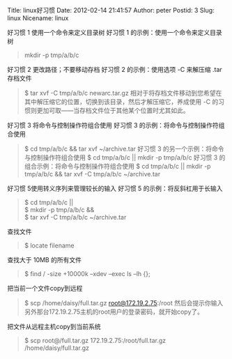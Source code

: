 ﻿Title: linux好习惯
Date: 2012-02-14 21:41:57
Author: peter
Postid: 3
Slug: linux
Nicename: linux

好习惯 1 使用一个命令来定义目录树
好习惯 1 的示例：使用一个命令来定义目录树
> mkdir -p tmp/a/b/c

好习惯 2 更改路径；不要移动存档
好习惯 2 的示例：使用选项 -C 来解压缩 .tar 存档文件
> $ tar xvf -C tmp/a/b/c newarc.tar.gz
相对于将存档文件移动到您希望在其中解压缩它的位置，切换到该目录，然后才解压缩它，养成使用 -C 的习惯则更加可取——当存档文件位于其他某个位置时尤其如此。

好习惯 3 将命令与控制操作符组合使用
好习惯 3 的示例：将命令与控制操作符组合使用
> $ cd tmp/a/b/c && tar xvf ~/archive.tar
好习惯 3 的另一个示例：将命令与控制操作符组合使用
> $ cd tmp/a/b/c || mkdir -p tmp/a/b/c
好习惯 3 的组合示例：将命令与控制操作符组合使用
> $ cd tmp/a/b/c || mkdir -p tmp/a/b/c && tar xvf -C tmp/a/b/c ~/archive.tar

好习惯 5使用转义序列来管理较长的输入
好习惯 5 的示例：将反斜杠用于长输入
> $ cd tmp/a/b/c || \
> $ mkdir -p tmp/a/b/c && \
> $ tar xvf -C tmp/a/b/c ~/archive.tar

查找文件
> $ locate filename

查找大于 10MB 的所有文件
> $ find / -size +10000k –xdev –exec ls –lh {}\;

把当前一个文件copy到远程
> $ scp /home/daisy/full.tar.gz root@172.19.2.75:/root
然后会提示你输入另外那台172.19.2.75主机的root用户的登录密码，就开始copy了。 

把文件从远程主机copy到当前系统
> $ scp root@/full.tar.gz 172.19.2.75:/root/full.tar.gz /home/daisy/full.tar.gz 

